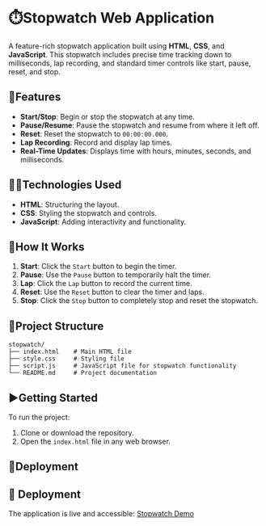# **⏱️Stopwatch Web Application**

A feature-rich stopwatch application built using **HTML**, **CSS**, and **JavaScript**. This stopwatch includes precise time tracking down to milliseconds, lap recording, and standard timer controls like start, pause, reset, and stop.

## **🚀Features**
- **Start/Stop**: Begin or stop the stopwatch at any time.
- **Pause/Resume**: Pause the stopwatch and resume from where it left off.
- **Reset**: Reset the stopwatch to `00:00:00.000`.
- **Lap Recording**: Record and display lap times.
- **Real-Time Updates**: Displays time with hours, minutes, seconds, and milliseconds.

## **🧑‍💻Technologies Used**
- **HTML**: Structuring the layout.
- **CSS**: Styling the stopwatch and controls.
- **JavaScript**: Adding interactivity and functionality.

## **🌟How It Works**
1. **Start**: Click the `Start` button to begin the timer.
2. **Pause**: Use the `Pause` button to temporarily halt the timer.
3. **Lap**: Click the `Lap` button to record the current time.
4. **Reset**: Use the `Reset` button to clear the timer and laps.
5. **Stop**: Click the `Stop` button to completely stop and reset the stopwatch.

## **📂Project Structure**
```
stopwatch/
├── index.html    # Main HTML file
├── style.css     # Styling file
├── script.js     # JavaScript file for stopwatch functionality
└── README.md     # Project documentation
```

## **▶Getting Started**
To run the project:
1. Clone or download the repository.
2. Open the `index.html` file in any web browser.

## **🎯Deployment**
## 🎯 **Deployment**
The application is live and accessible: [Stopwatch Demo](https://ashraf7779.github.io/Prodigy_Task-01/)


